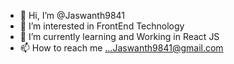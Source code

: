 - 👋 Hi, I’m @Jaswanth9841
- 👀 I’m interested in FrontEnd Technology
- 🌱 I’m currently learning and Working in React JS
- 📫 How to reach me ...Jaswanth9841@gmail.com

<!---
Jaswanth9841/Jaswanth9841 is a ✨ special ✨ repository because its `README.md` (this file) appears on your GitHub profile.
You can click the Preview link to take a look at your changes.
--->
